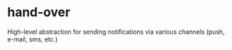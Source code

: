 # hand-over
High-level abstraction for sending notifications via various channels (push, e-mail, sms, etc.)
